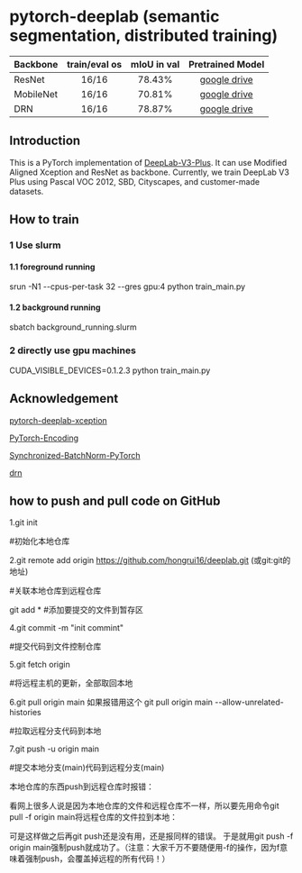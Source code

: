 # pytorch-deeplab (semantic segmentation, distributed training)


| Backbone  | train/eval os  |mIoU in val |Pretrained Model|
| :-------- | :------------: |:---------: |:--------------:|
| ResNet    | 16/16          | 78.43%     | [google drive](https://drive.google.com/open?id=1NwcwlWqA-0HqAPk3dSNNPipGMF0iS0Zu) |
| MobileNet | 16/16          | 70.81%     | [google drive](https://drive.google.com/open?id=1G9mWafUAj09P4KvGSRVzIsV_U5OqFLdt) |
| DRN       | 16/16          | 78.87%     | [google drive](https://drive.google.com/open?id=131gZN_dKEXO79NknIQazPJ-4UmRrZAfI) |

## Introduction
This is a PyTorch implementation of [DeepLab-V3-Plus](https://arxiv.org/pdf/1802.02611). It
can use Modified Aligned Xception and ResNet as backbone. Currently, we train DeepLab V3 Plus
using Pascal VOC 2012, SBD, Cityscapes, and customer-made datasets.

## How to train
### 1 Use slurm
#### 1.1 foreground running
srun -N1 --cpus-per-task 32 --gres gpu:4 python train_main.py
#### 1.2 background running
sbatch background_running.slurm
### 2 directly use gpu machines
CUDA_VISIBLE_DEVICES=0.1.2.3 python train_main.py

## Acknowledgement
[pytorch-deeplab-xception](https://github.com/jfzhang95/pytorch-deeplab-xception.git)

[PyTorch-Encoding](https://github.com/zhanghang1989/PyTorch-Encoding)

[Synchronized-BatchNorm-PyTorch](https://github.com/vacancy/Synchronized-BatchNorm-PyTorch)

[drn](https://github.com/fyu/drn)



## how to push and pull code on GitHub
1.git init

#初始化本地仓库

2.git remote add origin https://github.com/hongrui16/deeplab.git (或git:git的地址)

#关联本地仓库到远程仓库

git add *
#添加要提交的文件到暂存区

4.git commit -m "init commint"

#提交代码到文件控制仓库

5.git fetch origin

#将远程主机的更新，全部取回本地

6.git pull origin main 如果报错用这个 git pull origin main --allow-unrelated-histories

#拉取远程分支代码到本地

7.git push -u origin main

#提交本地分支(main)代码到远程分支(main)

本地仓库的东西push到远程仓库时报错：

看网上很多人说是因为本地仓库的文件和远程仓库不一样，所以要先用命令git pull -f origin main将远程仓库的文件拉到本地：

可是这样做之后再git push还是没有用，还是报同样的错误。 于是就用git push -f origin main强制push就成功了。（注意：大家千万不要随便用-f的操作，因为f意味着强制push，会覆盖掉远程的所有代码！）
